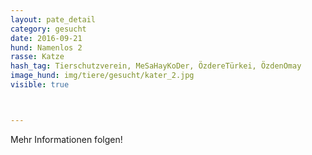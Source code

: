 ```yaml
---
layout: pate_detail
category: gesucht
date: 2016-09-21
hund: Namenlos 2
rasse: Katze
hash_tag: Tierschutzverein, MeSaHayKoDer, ÖzdereTürkei, ÖzdenOmay
image_hund: img/tiere/gesucht/kater_2.jpg
visible: true



---
```


Mehr Informationen folgen!